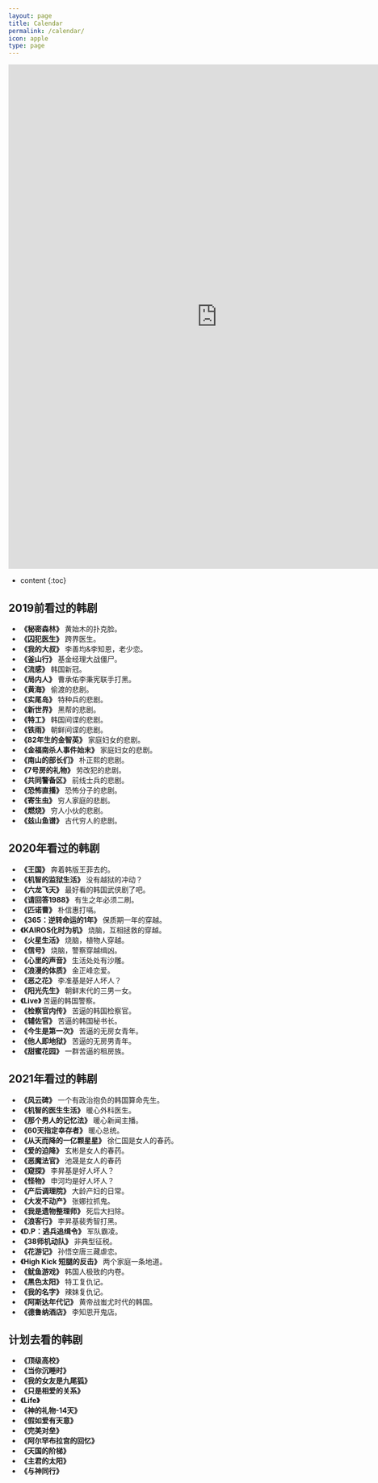```yaml
---
layout: page
title: Calendar
permalink: /calendar/
icon: apple
type: page
---
```


<iframe frameborder="0" width="825" height="1000" scrolling="yes" src="https://rili-d.jin10.com/open.php?fontSize=14px&theme=darkgray"></iframe>

* content
{:toc}

## 2019前看过的韩剧
* **《秘密森林》** 黄始木的扑克脸。
* **《囚犯医生》** 跨界医生。
* **《我的大叔》** 李善均&李知恩，老少恋。
* **《釜山行》** 基金经理大战僵尸。
* **《流感》** 韩国新冠。
* **《局内人》** 曹承佑李秉宪联手打黑。
* **《黄海》** 偷渡的悲剧。
* **《实尾岛》** 特种兵的悲剧。
* **《新世界》** 黑帮的悲剧。
* **《特工》** 韩国间谍的悲剧。
* **《铁雨》** 朝鲜间谍的悲剧。
* **《82年生的金智英》** 家庭妇女的悲剧。
* **《金福南杀人事件始末》** 家庭妇女的悲剧。
* **《南山的部长们》** 朴正熙的悲剧。
* **《7号房的礼物》** 劳改犯的悲剧。
* **《共同警备区》** 前线士兵的悲剧。
* **《恐怖直播》** 恐怖分子的悲剧。
* **《寄生虫》** 穷人家庭的悲剧。
* **《燃烧》** 穷人小伙的悲剧。
* **《兹山鱼谱》** 古代穷人的悲剧。
## 2020年看过的韩剧
* **《王国》** 奔着韩版王菲去的。
* **《机智的监狱生活》** 没有越狱的冲动？
* **《六龙飞天》** 最好看的韩国武侠剧了吧。
* **《请回答1988》** 有生之年必须二刷。
* **《匹诺曹》** 朴信惠打嗝。
* **《365：逆转命运的1年》** 保质期一年的穿越。
* **《KAIROS化时为机》** 烧脑，互相拯救的穿越。
* **《火星生活》** 烧脑，植物人穿越。
* **《信号》** 烧脑，警察穿越缉凶。
* **《心里的声音》** 生活处处有沙雕。
* **《浪漫的体质》** 金正峰恋爱。
* **《恶之花》** 李准基是好人坏人？
* **《阳光先生》** 朝鲜末代的三男一女。
* **《Live》** 苦逼的韩国警察。
* **《检察官内传》** 苦逼的韩国检察官。
* **《辅佐官》** 苦逼的韩国秘书长。
* **《今生是第一次》** 苦逼的无房女青年。
* **《他人即地狱》** 苦逼的无房男青年。
* **《甜蜜花园》** 一群苦逼的租房族。
## 2021年看过的韩剧
* **《风云碑》** 一个有政治抱负的韩国算命先生。
* **《机智的医生生活》** 暖心外科医生。
* **《那个男人的记忆法》** 暖心新闻主播。
* **《60天指定幸存者》** 暖心总统。
* **《从天而降的一亿颗星星》** 徐仁国是女人的春药。
* **《爱的迫降》** 玄彬是女人的春药。
* **《恶魔法官》** 池晟是女人的春药
* **《窥探》** 李昇基是好人坏人？
* **《怪物》** 申河均是好人坏人？
* **《产后调理院》** 大龄产妇的日常。
* **《大发不动产》** 张娜拉抓鬼。
* **《我是遗物整理师》** 死后大扫除。
* **《浪客行》** 李昇基裴秀智打黑。
* **《D.P：逃兵追缉令》** 军队霸凌。
* **《38师机动队》** 非典型征税。
* **《花游记》** 孙悟空唐三藏虐恋。
* **《High Kick 短腿的反击》** 两个家庭一条地道。
* **《鱿鱼游戏》** 韩国人极致的内卷。
* **《黑色太阳》** 特工复仇记。
* **《我的名字》** 辣妹复仇记。
* **《阿斯达年代记》**  黄帝战蚩尤时代的韩国。
* **《德鲁纳酒店》** 李知恩开鬼店。
## 计划去看的韩剧
* **《顶级高校》** 
* **《当你沉睡时》** 
* **《我的女友是九尾狐》** 
* **《只是相爱的关系》** 
* **《Life》** 
* **《神的礼物-14天》** 
* **《假如爱有天意》** 
* **《完美对垒》** 
* **《阿尔罕布拉宫的回忆》** 
* **《天国的阶梯》** 
* **《主君的太阳》** 
* **《与神同行》** 


